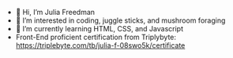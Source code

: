 - 👋 Hi, I’m Julia Freedman
- 👀 I’m interested in coding, juggle sticks, and mushroom foraging
- 🌱 I’m currently learning HTML, CSS, and Javascript
-  Front-End proficient certification from Triplybyte: https://triplebyte.com/tb/julia-f-08swo5k/certificate

<!---
julsfreedman/julsfreedman is a ✨ special ✨ repository because its `README.md` (this file) appears on your GitHub profile.
You can click the Preview link to take a look at your changes.
--->
